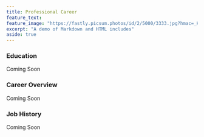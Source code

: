 ```yaml
---
title: Professional Career
feature_text: 
feature_image: "https://fastly.picsum.photos/id/2/5000/3333.jpg?hmac=_KDkqQVttXw_nM-RyJfLImIbafFrqLsuGO5YuHqD-qQ"
excerpt: "A demo of Markdown and HTML includes"
aside: true
---
```


### Education
Coming Soon

### Career Overview
Coming Soon

### Job History
Coming Soon

